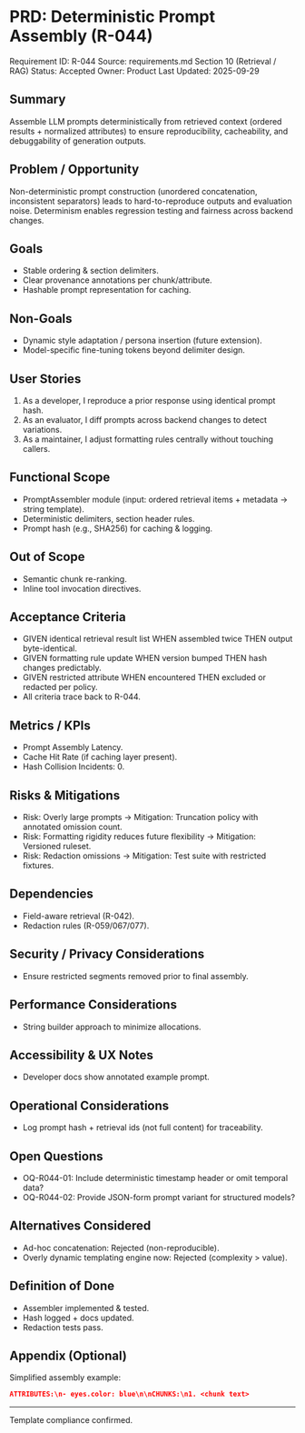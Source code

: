 # PRD: Deterministic Prompt Assembly (R-044)

Requirement ID: R-044
Source: requirements.md Section 10 (Retrieval / RAG)
Status: Accepted
Owner: Product
Last Updated: 2025-09-29

## Summary

Assemble LLM prompts deterministically from retrieved context (ordered results + normalized attributes) to ensure reproducibility, cacheability, and debuggability of generation outputs.

## Problem / Opportunity

Non-deterministic prompt construction (unordered concatenation, inconsistent separators) leads to hard-to-reproduce outputs and evaluation noise. Determinism enables regression testing and fairness across backend changes.

## Goals

- Stable ordering & section delimiters.
- Clear provenance annotations per chunk/attribute.
- Hashable prompt representation for caching.

## Non-Goals

- Dynamic style adaptation / persona insertion (future extension).
- Model-specific fine-tuning tokens beyond delimiter design.

## User Stories

1. As a developer, I reproduce a prior response using identical prompt hash.
2. As an evaluator, I diff prompts across backend changes to detect variations.
3. As a maintainer, I adjust formatting rules centrally without touching callers.

## Functional Scope

- PromptAssembler module (input: ordered retrieval items + metadata → string template).
- Deterministic delimiters, section header rules.
- Prompt hash (e.g., SHA256) for caching & logging.

## Out of Scope

- Semantic chunk re-ranking.
- Inline tool invocation directives.

## Acceptance Criteria

- GIVEN identical retrieval result list WHEN assembled twice THEN output byte-identical.
- GIVEN formatting rule update WHEN version bumped THEN hash changes predictably.
- GIVEN restricted attribute WHEN encountered THEN excluded or redacted per policy.
- All criteria trace back to R-044.

## Metrics / KPIs

- Prompt Assembly Latency.
- Cache Hit Rate (if caching layer present).
- Hash Collision Incidents: 0.

## Risks & Mitigations

- Risk: Overly large prompts → Mitigation: Truncation policy with annotated omission count.
- Risk: Formatting rigidity reduces future flexibility → Mitigation: Versioned ruleset.
- Risk: Redaction omissions → Mitigation: Test suite with restricted fixtures.

## Dependencies

- Field-aware retrieval (R-042).
- Redaction rules (R-059/067/077).

## Security / Privacy Considerations

- Ensure restricted segments removed prior to final assembly.

## Performance Considerations

- String builder approach to minimize allocations.

## Accessibility & UX Notes

- Developer docs show annotated example prompt.

## Operational Considerations

- Log prompt hash + retrieval ids (not full content) for traceability.

## Open Questions

- OQ-R044-01: Include deterministic timestamp header or omit temporal data?
- OQ-R044-02: Provide JSON-form prompt variant for structured models?

## Alternatives Considered

- Ad-hoc concatenation: Rejected (non-reproducible).
- Overly dynamic templating engine now: Rejected (complexity > value).

## Definition of Done

- Assembler implemented & tested.
- Hash logged + docs updated.
- Redaction tests pass.

## Appendix (Optional)

Simplified assembly example:

```json
ATTRIBUTES:\n- eyes.color: blue\n\nCHUNKS:\n1. <chunk text>
```

---
Template compliance confirmed.
